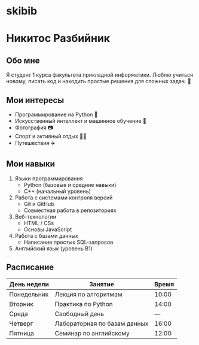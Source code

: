# skibib
# Никитос Разбийник

## Обо мне
Я студент 1 курса факультета прикладной информатики. Люблю учиться новому, писать код и находить простые решения для сложных задач. 🚀

## Мои интересы
- Программирование на Python 🐍
- Искусственный интеллект и машинное обучение 🤖
- Фотография 📷
- Спорт и активный отдых 🏃‍♂️
- Путешествия ✈️

## Мои навыки
1. Языки программирования
   - Python (базовые и средние навыки)
   - C++ (начальный уровень)
2. Работа с системами контроля версий
   - Git и GitHub
   - Совместная работа в репозиториях
3. Веб-технологии
   - HTML / CSs
   - Основы JavaScript
4. Работа с базами данных
   - Написание простых SQL-запросов
5. Английский язык (уровень B1)

## Расписание
| День недели | Занятие                      | Время  |
|-------------|------------------------------|--------|
| Понедельник | Лекция по алгоритмам         | 10:00  |
| Вторник     | Практика по Python           | 14:00  |
| Среда       | Свободный день               | —      |
| Четверг     | Лабораторная по базам данных | 16:00  |
| Пятница     | Семинар по английскому       | 12:00  |


